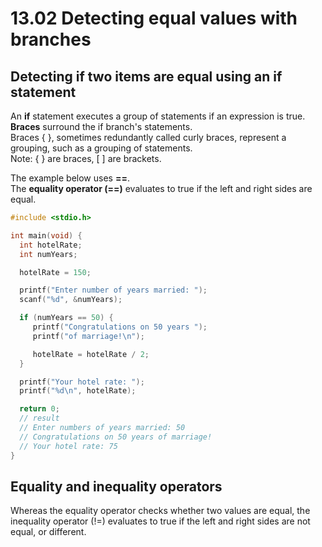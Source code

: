 # 13.02 Detecting equal values with branches

## Detecting if two items are equal using an if statement

An **if** statement executes a group of statements if an expression is true.   
**Braces** surround the if branch's statements.   
Braces { }, sometimes redundantly called curly braces, represent a grouping, such as a grouping of statements.   
Note: { } are braces, [ ] are brackets.   

The example below uses **==**.   
The **equality operator (==)** evaluates to true if the left and right sides are equal.   

```c
#include <stdio.h>

int main(void) {
  int hotelRate;
  int numYears;

  hotelRate = 150;

  printf("Enter number of years married: ");
  scanf("%d", &numYears);

  if (numYears == 50) {
     printf("Congratulations on 50 years ");
     printf("of marriage!\n");

     hotelRate = hotelRate / 2;
  }

  printf("Your hotel rate: ");
  printf("%d\n", hotelRate);

  return 0;
  // result
  // Enter numbers of years married: 50
  // Congratulations on 50 years of marriage!
  // Your hotel rate: 75
}
```

## Equality and inequality operators
Whereas the equality operator checks whether two values are equal, the inequality operator (!=) evaluates to true if the left and right sides are not equal, or different.
